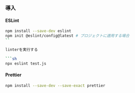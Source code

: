 ### 導入

#### ESLint

```sh
npm install --save-dev eslint
npm init @eslint/config@latest # プロジェクトに適用する場合
``

linterを実行する

```sh
npx eslint test.js
```

#### Prettier

```sh
npm install --save-dev --save-exact prettier
```
